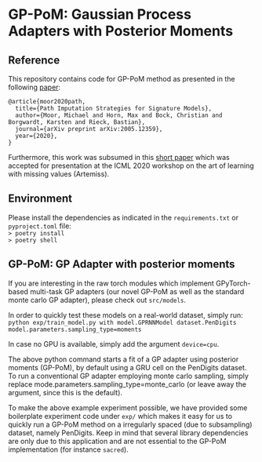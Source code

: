 # GP-PoM: Gaussian Process Adapters with Posterior Moments 
 
## Reference  
This repository contains code for GP-PoM method as presented in the following [paper](https://arxiv.org/abs/2005.12359):
```
@article{moor2020path,
  title={Path Imputation Strategies for Signature Models},
  author={Moor, Michael and Horn, Max and Bock, Christian and Borgwardt, Karsten and Rieck, Bastian},
  journal={arXiv preprint arXiv:2005.12359},
  year={2020},
}

```   
Furthermore, this work was subsumed in this [short paper](https://openreview.net/forum?id=P0DL7M6T57o) which was accepted for presentation at the ICML 2020 workshop on the art of learning with missing values (Artemiss).

## Environment
Please install the dependencies as indicated in the ```requirements.txt``` or ```pyproject.toml``` file:  
```> poetry install```  
```> poetry shell```


## GP-PoM: GP Adapter with posterior moments
If you are interesting in the raw torch modules which implement GPyTorch-based multi-task GP adapters (our novel GP-PoM as well as the standard monte carlo GP adapter), please check out
```src/models```. 
  
In order to quickly test these models on a real-world dataset, simply run:  
```python exp/train_model.py with model.GPRNNModel dataset.PenDigits model.parameters.sampling_type=moments```  
 
In case no GPU is available, simply add the argument `device=cpu`.  

The above python command starts a fit of a GP adapter using posterior moments (GP-PoM), by default using a GRU cell on the PenDigits dataset. To run a conventional GP adapter employing monte carlo sampling, simply replace mode.parameters.sampling_type=monte_carlo (or leave away the argument, since this is the default).   

To make the above example experiment possible, we have provided some boilerplate experiment code under ```exp/``` which makes it easy for us to quickly run a GP-PoM method on a irregularly spaced (due to subsampling) dataset, namely PenDigits.
Keep in mind that several library dependencies are only due to this application and are not essential to the GP-PoM implementation (for instance `sacred`).  
  

